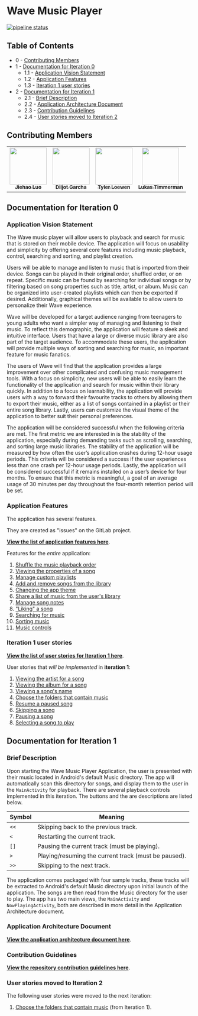 # Wave Music Player

[![pipeline status](https://code.cs.umanitoba.ca/comp3350-summer2019/team-ten-10/badges/master/pipeline.svg)](https://code.cs.umanitoba.ca/comp3350-summer2019/team-ten-10/commits/master)

## Table of Contents

- 0 - [Contributing Members](README.md#contributing-members)
- 1 - [Documentation for Iteration 0](README.md/#documentation-for-iteration-0)
  - 1.1 - [Application Vision Statement](README.md/#application-vision-statement)
  - 1.2 - [Application Features](README.md/#application-features)
  - 1.3 - [Iteration 1 user stories](README.md/#iteration-1-user-stories)
- 2 - [Documentation for Iteration 1](README.md/#documentation-for-iteration-1)
  - 2.1 - [Brief Description](README.md#brief-description)
  - 2.2 - [Application Architecture Document](README.md/#application-architecture-document)
  - 2.3 - [Contribution Guidelines](README.md/#contribution-guidelines)
  - 2.4 - [User stories moved to Iteration 2](README.md#user-stories-moved-to-iteration-2)

## Contributing Members
<table>
<tr>
    <td style="text-align: center;">
        <a href="https://code.cs.umanitoba.ca/powerseed">
            <img src="https://secure.gravatar.com/avatar/332ea32ab46c3782a25fa3821fc77c87?s=800&d=identicon" width="100px;"/>
            <br/>
            <sub>
                <b>Jiehao Luo</b>
            </sub>
        </a>
    </td>
    <td style="text-align: center;">
        <a href="https://code.cs.umanitoba.ca/garchads">
            <img src="https://secure.gravatar.com/avatar/489638821273c78330dc27fe4170b07f?s=180&d=identicon" width="100px;"/>
            <br/>
            <sub>
                <b>Diljot Garcha</b>
            </sub>
        </a>
    </td>
    <td style="text-align: center;">
        <a href="https://code.cs.umanitoba.ca/Tyler">
            <img src="https://code.cs.umanitoba.ca/uploads/-/system/user/avatar/185/avatar.png?width=90" width="100px;"/>
            <br/>
            <sub>
                <b>Tyler Loewen</b>
            </sub>
        </a>
    </td>
    <td style="text-align: center;">
        <a href="https://code.cs.umanitoba.ca/lukas">
            <img src="https://code.cs.umanitoba.ca/uploads/-/system/user/avatar/198/avatar.png?width=90" width="100px;"/>
            <br/>
            <sub>
                <b>Lukas Timmerman</b>
            </sub>
        </a>
    </td>
</tr>
</table>

## Documentation for Iteration 0

### Application Vision Statement

The Wave music player will allow users to playback and search for music that is stored on their mobile device. The application will focus on usability and simplicity by offering several core features including music playback, control, searching and sorting, and playlist creation.

Users will be able to manage and listen to music that is imported from their device. Songs can be played in their original order, shuffled order, or on repeat. Specific music can be found by searching for individual songs or by filtering based on song properties such as title, artist, or album. Music can be organized into user-created playlists which can then be exported if desired. Additionally, graphical themes will be available to allow users to personalize their Wave experience.

Wave will be developed for a target audience ranging from teenagers to young adults who want a simpler way of managing and listening to their music. To reflect this demographic, the application will feature a sleek and intuitive interface. Users that have a large or diverse music library are also part of the target audience. To accommodate these users, the application will provide multiple ways of sorting and searching for music, an important feature for music fanatics.

The users of Wave will find that the application provides a large improvement over other complicated and confusing music management tools. With a focus on simplicity, new users will be able to easily learn the functionality of the application and search for music within their library quickly. In addition to a focus on learnability, the application will provide users with a way to forward their favourite tracks to others by allowing them to export their music, either as a list of songs contained in a playlist or their entire song library. Lastly, users can customize the visual theme of the application to better suit their personal preferences.

The application will be considered successful when the following criteria are met. The first metric we are interested in is the stability of the application, especially during demanding tasks such as scrolling, searching, and sorting large music libraries. The stability of the application will be measured by how often the user’s application crashes during 12-hour usage periods. This criteria will be considered a success if the user experiences less than one crash per 12-hour usage periods. Lastly, the application will be considered successful if it remains installed on a user’s device for four months. To ensure that this metric is meaningful, a goal of an average usage of 30 minutes per day throughout the four-month retention period will be set.


### Application Features

The application has several features.

They are created as "issues" on the GitLab project.

**[View the list of application features here](https://code.cs.umanitoba.ca/comp3350-summer2019/team-ten-10/issues?label_name%5B%5D=Feature)**.

Features for the *entire* application:

1. [Shuffle the music playback order](https://code.cs.umanitoba.ca/comp3350-summer2019/team-ten-10/issues/18)
2. [Viewing the properties of a song](https://code.cs.umanitoba.ca/comp3350-summer2019/team-ten-10/issues/17)
3. [Manage custom playlists](https://code.cs.umanitoba.ca/comp3350-summer2019/team-ten-10/issues/16)
4. [Add and remove songs from the library](https://code.cs.umanitoba.ca/comp3350-summer2019/team-ten-10/issues/15)
5. [Changing the app theme](https://code.cs.umanitoba.ca/comp3350-summer2019/team-ten-10/issues/14)
6. [Share a list of music from the user's library](https://code.cs.umanitoba.ca/comp3350-summer2019/team-ten-10/issues/13)
7. [Manage song notes](https://code.cs.umanitoba.ca/comp3350-summer2019/team-ten-10/issues/12)
8. ["Liking" a song](https://code.cs.umanitoba.ca/comp3350-summer2019/team-ten-10/issues/10)
9. [Searching for music](https://code.cs.umanitoba.ca/comp3350-summer2019/team-ten-10/issues/9)
10. [Sorting music](https://code.cs.umanitoba.ca/comp3350-summer2019/team-ten-10/issues/8)
11. [Music controls](https://code.cs.umanitoba.ca/comp3350-summer2019/team-ten-10/issues/7)

### Iteration 1 user stories

**[View the list of user stories for Iteration 1 here](https://code.cs.umanitoba.ca/comp3350-summer2019/team-ten-10/issues?label_name=User+Story&milestone_title=Iteration+1&state=all)**.

User stories that *will be implemented* in **iteration 1**:

1. [Viewing the artist for a song](https://code.cs.umanitoba.ca/comp3350-summer2019/team-ten-10/issues/43)
2. [Viewing the album for a song](https://code.cs.umanitoba.ca/comp3350-summer2019/team-ten-10/issues/41)
3. [Viewing a song's name](https://code.cs.umanitoba.ca/comp3350-summer2019/team-ten-10/issues/40)
4. [Choose the folders that contain music](https://code.cs.umanitoba.ca/comp3350-summer2019/team-ten-10/issues/37)
5. [Resume a paused song](https://code.cs.umanitoba.ca/comp3350-summer2019/team-ten-10/issues/26)
6. [Skipping a song](https://code.cs.umanitoba.ca/comp3350-summer2019/team-ten-10/issues/24)
7. [Pausing a song](https://code.cs.umanitoba.ca/comp3350-summer2019/team-ten-10/issues/22)
8. [Selecting a song to play](https://code.cs.umanitoba.ca/comp3350-summer2019/team-ten-10/issues/19)

## Documentation for Iteration 1

### Brief Description 

Upon starting the Wave Music Player Application, the user is presented with their music located in Android's default Music directory. The app will automatically scan this directory for songs, and display them to the user in the `MainActivity` for playback. There are several playback controls implemented in this iteration. The buttons and the are descriptions are listed below.

| Symbol | Meaning                                              |
|--------|------------------------------------------------------|
| `<<`   | Skipping back to the previous track.                 |
| `<`    | Restarting the current track.                        |
| `[]`   | Pausing the current track (must be playing).         |
| `>`    | Playing/resuming the current track (must be paused). |
| `>>`   | Skipping to the next track.                          |

The application comes packaged with four sample tracks, these tracks will be extracted to Android's default Music directory upon initial launch of the application. The songs are then read from the Music directory for the user to play. The app has two main views, the `MainActivity` and `NowPlayingActivity`, both are described in more detail in the Application Architecture document.

### Application Architecture Document

**[View the application architecture document here](ARCHITECTURE.md)**.

### Contribution Guidelines

**[View the repository contribution guidelines here](CONTRIBUTING.md)**.

### User stories moved to Iteration 2 

The following user stories were moved to the next iteration:

1. [Choose the folders that contain music](https://code.cs.umanitoba.ca/comp3350-summer2019/team-ten-10/issues/37) (from Iteration 1).